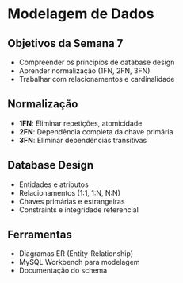 # Modelagem de Dados

## Objetivos da Semana 7
- Compreender os princípios de database design
- Aprender normalização (1FN, 2FN, 3FN)
- Trabalhar com relacionamentos e cardinalidade

## Normalização
- **1FN**: Eliminar repetições, atomicidade
- **2FN**: Dependência completa da chave primária  
- **3FN**: Eliminar dependências transitivas

## Database Design
- Entidades e atributos
- Relacionamentos (1:1, 1:N, N:N)
- Chaves primárias e estrangeiras
- Constraints e integridade referencial

## Ferramentas
- Diagramas ER (Entity-Relationship)
- MySQL Workbench para modelagem
- Documentação do schema